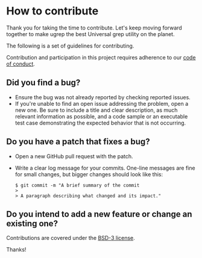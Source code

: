 How to contribute
=================

Thank you for taking the time to contribute.  Let's keep moving forward
together to make ugrep the best Universal grep utility on the planet.

The following is a set of guidelines for contributing.

Contribution and participation in this project requires adherence to our
[code of conduct](CODE_OF_CONDUCT.md).

Did you find a bug?
-------------------

- Ensure the bug was not already reported by checking reported issues.
- If you're unable to find an open issue addressing the problem, open a new one.
  Be sure to include a title and clear description, as much relevant
  information as possible, and a code sample or an executable test case
  demonstrating the expected behavior that is not occurring.

Do you have a patch that fixes a bug?
-------------------------------------

- Open a new GitHub pull request with the patch.
- Write a clear log message for your commits.  One-line messages are fine for
  small changes, but bigger changes should look like this:

      $ git commit -m "A brief summary of the commit
      > 
      > A paragraph describing what changed and its impact."

Do you intend to add a new feature or change an existing one?
-------------------------------------------------------------

Contributions are covered under the [BSD-3 license](LICENSE.txt).

Thanks!

